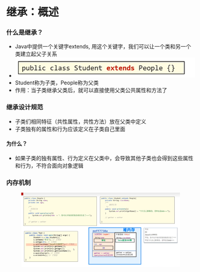 # 继承：概述

### 什么是继承？

* Java中提供一个关键字extends, 用这个关键字，我们可以让一个类和另一个类建立起父子关系
* ![](<../.gitbook/assets/image (11) (1).png>)
* Student称为子类，People称为父类
* 作用：当子类继承父类后，就可以直接使用父类公共属性和方法了

### 继承设计规范

* 子类们相同特征（共性属性，共性方法）放在父类中定义
* 子类独有的属性和行为应该定义在子类自己里面

#### 为什么？

* 如果子类的独有属性、行为定义在父类中，会导致其他子类也会得到这些属性和行为，不符合面向对象逻辑

### 内存机制

<figure><img src="../.gitbook/assets/image (14).png" alt=""><figcaption></figcaption></figure>



